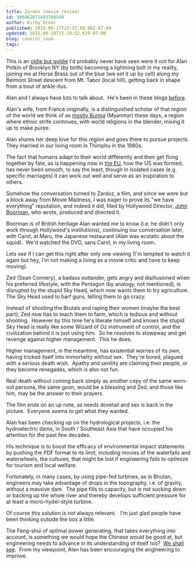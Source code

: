 ```yaml
---
title: Zardoz (movie review)
id: 586062871443766549
author: Kirby Urner
published: 2015-09-17T23:35:00.002-07:00
updated: 2015-09-19T13:29:52.639-07:00
blog: control_room
tags: 
---
```


[](https://www.flickr.com/photos/kirbyurner/21371670445/in/dateposted-public/)

This is an [oldie but goldie](http://www.imdb.com/title/tt0070948/) I'd probably never have seen were it not for Alan Potkin of Brooklyn NY (by birth) becoming a lightning bolt in my reality, joining me at Horse Brass out of the blue (we set it up by cell) along my Belmont Street descent from Mt. Tabor (local hill), getting back in shape from a bout of ankle-itus.

Alan and I always have lots to talk about.  He's been in these blogs [before](http://worldgame.blogspot.com/2015/07/july-4-2015.html).

Alan's wife, from France originally, is a distinguished scholar of that region of the world we think of as [mostly Burma](http://worldgame.blogspot.com/2011/01/beyond-rangoon-movie-review.html) (Myanmar) these days, a region where ethnic strife continues, with world religions in the blender, mixing it up to make puree.

Alan shares her deep love for this region and goes there to pursue projects.  They married in our living room in Thimphu in the 1980s.

The fact that humans adapt to their world differently and then get flung together by fate, as is happening now in [the EU](http://controlroom.blogspot.com/2015/09/pedestrian-thinking.html), how the US was formed, has never been smooth, to say the least, though in isolated cases (e.g. specific marriages) it can work out well and serve as an inspiration to others.

Somehow the conversation turned to Zardoz, a film, and since we were but a block away from Movie Madness, I was eager to prove its "we have everything" reputation, and indeed it did, filed by Hollywood Director, [John Boorman](http://www.imdb.com/name/nm0000958/), who wrote, produced and directed it.

Boorman is of British heritage Alan wanted me to know (i.e. he didn't only work through Hollywood's institutions), continuing our conversation later, with Carol, at Maru, the Japanese restaurant (Alan was ecstatic about the squid).  We'd watched the DVD, sans Carol, in my living room.

Lets see if I can get this right after only one viewing (I'm tempted to watch it again but hey, I'm not making a living as a movie critic and have to keep moving).

Zed (Sean Connery), a badass outlander, gets angry and disillusioned when his preferred lifestyle, with the Pentagon (by analogy, not mentioned), is disrupted by the stupid Sky Head, which now wants them to try agriculture.  The Sky Head used to barf guns, telling them to go crazy.

Instead of shooting the Brutals and raping their women (maybe the best part), Zed now has to teach them to farm, which is tedious and without shooting.  However by this time he's literate himself and knows the stupid Sky Head is really like some Wizard of Oz instrument of control, and the civilization behind it is just using him.  So he resolves to stowaway and get revenge against higher management.  This he does.

Higher management, in the meantime, has existential worries of its own, having tricked itself into immortality without sex.  They're bored, plagued with a serious death wish.  Apathy and senility are claiming their people, or they become renegades, which is also not fun.

Real death without coming back simply as another copy of the same worn-out persona, the same goon, would be a blessing and Zed, and those like him, may be the answer to their prayers.

The film ends on an up note, as needs dovetail and sex is back in the picture.  Everyone seems to get what they wanted.

Alan has been checking up on the hydrological projects, i.e. the hydroelectric dams, in South / Southeast Asia that have occupied his attention for the past few decades.

His technique is to boost the efficacy of environmental impact statements by pushing the PDF format to its limit, including movies of the waterfalls and waterwheels, the cultures, that might be lost if engineering fails to optimize for tourism and local welfare.

Fortunately, in many cases, by using pipe-fed turbines, as in Bhutan, engineers may take advantage of drops in the topography, i.e. of gravity, without a massive dam.  The pipe fills to capacity, but is not sucking down or backing up the whole river and thereby develops sufficient pressure for at least a micro-hydel-style turbine.

Of course this solution is not always relevant.   I'm just glad people have been thinking outside the box a little.

The Feng-shui of optimal power generating, that takes everything into account, is something we would hope the Chinese would be good at, but engineering needs to advance in its understanding of itself too?  [We shall see](http://mybizmo.blogspot.com/2015/05/engineering-as-moral-enterprise.html).  From my viewpoint, Alan has been encouraging the engineering to improve.